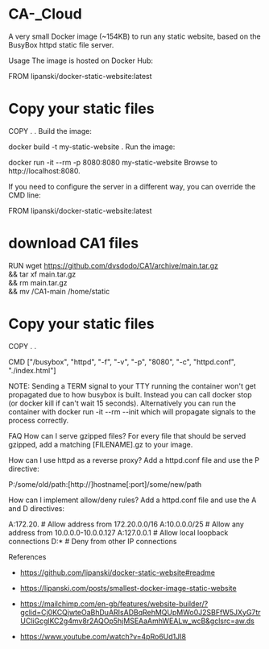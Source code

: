 # CA-_Cloud
A very small Docker image (~154KB) to run any static website, based on the BusyBox httpd static file server.


Usage
The image is hosted on Docker Hub:

FROM lipanski/docker-static-website:latest

# Copy your static files
COPY . .
Build the image:

docker build -t my-static-website .
Run the image:

docker run -it --rm -p 8080:8080 my-static-website
Browse to http://localhost:8080.

If you need to configure the server in a different way, you can override the CMD line:

FROM lipanski/docker-static-website:latest

# download CA1 files

RUN wget https://github.com/dvsdodo/CA1/archive/main.tar.gz \
  && tar xf main.tar.gz \
  && rm main.tar.gz \
  && mv /CA1-main /home/static

# Copy your static files
COPY . .

CMD ["/busybox", "httpd", "-f", "-v", "-p", "8080", "-c", "httpd.conf", "./index.html"]

NOTE: Sending a TERM signal to your TTY running the container won't get propagated due to how busybox is built. Instead you can call docker stop (or docker kill if can't wait 15 seconds). Alternatively you can run the container with docker run -it --rm --init which will propagate signals to the process correctly.

FAQ
How can I serve gzipped files?
For every file that should be served gzipped, add a matching [FILENAME].gz to your image.

How can I use httpd as a reverse proxy?
Add a httpd.conf file and use the P directive:

P:/some/old/path:[http://]hostname[:port]/some/new/path


How can I implement allow/deny rules?
Add a httpd.conf file and use the A and D directives:

A:172.20.         # Allow address from 172.20.0.0/16
A:10.0.0.0/25     # Allow any address from 10.0.0.0-10.0.0.127
A:127.0.0.1       # Allow local loopback connections
D:*               # Deny from other IP connections

References
- https://github.com/lipanski/docker-static-website#readme

- https://lipanski.com/posts/smallest-docker-image-static-website

- https://mailchimp.com/en-gb/features/website-builder/?gclid=Cj0KCQjwteOaBhDuARIsADBqRehMQUpMWo0J2SBFfW5JXyG7trUCliGcglKC2g4mv8r2AQOp5hjMSEAaAmhWEALw_wcB&gclsrc=aw.ds

- https://www.youtube.com/watch?v=4pRo6Ud1JI8
